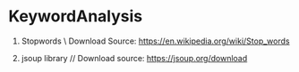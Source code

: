 # KeywordAnalysis

1. Stopwords \\
Download Source: https://en.wikipedia.org/wiki/Stop_words

2. jsoup library //
Download source: https://jsoup.org/download
